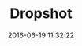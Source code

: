 ---
layout: play-game
title:  "Dropshot"
date:   2016-06-19 11:32:22
permalink: /projects/games/dropshot/play/
swf: /src/swf/dropshot.swf
width: 550
height: 400
---